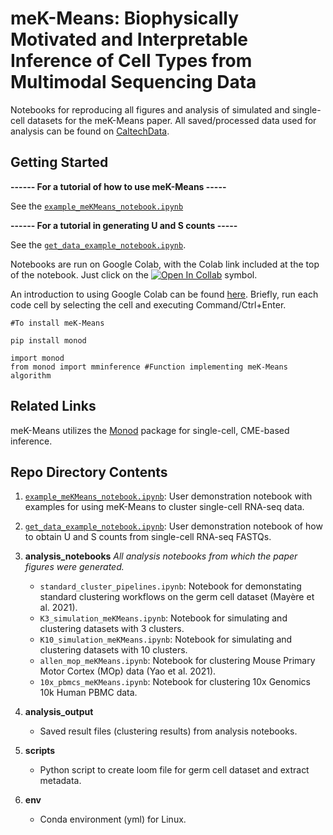 # meK-Means: Biophysically Motivated and Interpretable Inference of Cell Types from Multimodal Sequencing Data

Notebooks for reproducing all figures and analysis of simulated and single-cell datasets for the meK-Means paper. All saved/processed data used for analysis can be found on [CaltechData](https://data.caltech.edu/search?q=meK-Means%20AND%20tara%20chari&f=resource_type%3Adataset&l=list&p=1&s=10&sort=bestmatch).


## Getting Started
**------ For a tutorial of how to use meK-Means -----**

See the [`example_meKMeans_notebook.ipynb`](https://github.com/tarachari3/CGP_2023/blob/main/example_meKMeans_notebook.ipynb)

**------ For a tutorial in generating U and S counts -----**

See the [`get_data_example_notebook.ipynb`](https://github.com/tarachari3/CGP_2023/blob/main/get_data_example_notebook.ipynb).

Notebooks are run on Google Colab, with the Colab link included at the top of the notebook. Just click on the [![Open In Collab](https://colab.research.google.com/assets/colab-badge.svg)](https://colab.research.google.com) symbol.

An introduction to using Google Colab can be found [here](https://colab.research.google.com). Briefly, run each code cell by selecting the cell and executing Command/Ctrl+Enter.

```
#To install meK-Means

pip install monod

import monod
from monod import mminference #Function implementing meK-Means algorithm
```
## Related Links

meK-Means utilizes the [Monod](https://monod-examples.readthedocs.io/en/latest/) package for single-cell, CME-based inference.

## Repo Directory Contents
1) [`example_meKMeans_notebook.ipynb`](https://github.com/tarachari3/CGP_2023/blob/main/example_meKMeans_notebook.ipynb): User demonstration notebook with examples for using meK-Means to cluster single-cell RNA-seq data.

2) [`get_data_example_notebook.ipynb`](https://github.com/tarachari3/CGP_2023/blob/main/get_data_example_notebook.ipynb): User demonstration notebook of how to obtain U and S counts from single-cell RNA-seq FASTQs.
   
3) **analysis_notebooks**
  *All analysis notebooks from which the paper figures were generated.*
  
    * `standard_cluster_pipelines.ipynb`: Notebook for demonstating standard clustering workflows on the germ cell dataset (Mayère et al. 2021).
    * `K3_simulation_meKMeans.ipynb`: Notebook for simulating and clustering datasets with 3 clusters.
    * `K10_simulation_meKMeans.ipynb`: Notebook for simulating and clustering datasets with 10 clusters.
    * `allen_mop_meKMeans.ipynb`: Notebook for clustering Mouse Primary Motor Cortex (MOp) data (Yao et al. 2021).
    * `10x_pbmcs_meKMeans.ipynb`: Notebook for clustering 10x Genomics 10k Human PBMC data.

4) **analysis_output** 
    * Saved result files (clustering results) from analysis notebooks.
  
5) **scripts** 
    * Python script to create loom file for germ cell dataset and extract metadata.

6) **env**
    * Conda environment (yml) for Linux.




